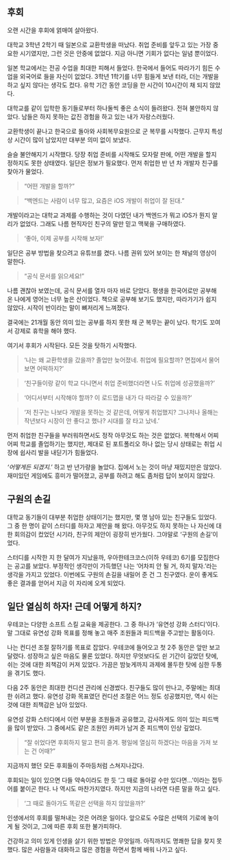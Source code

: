 ## 후회

오랜 시간을 후회에 얽매여 살아왔다.

대학교 3학년 2학기 때 일본으로 교환학생을 떠났다. 취업 준비를 앞두고 있는 가장 중요한 시기였지만, 그런 것은 안중에 없었다. 지금 아니면 기회가 없다는 일념 뿐이었다.

일본 학교에서는 전공 수업을 최대한 피해서 들었다. 한국에서 들어도 따라가기 힘든 수업을 외국어로 들을 자신이 없었다. 3학년 1학기를 너무 힘들게 보낸 터라, 더는 개발을 하고 싶지 않다는 생각도 컸다. 유학 기간 동안 코딩을 한 시간이 10시간이 채 되지 않았다.

대학교를 같이 입학한 동기들로부터 하나둘씩 좋은 소식이 들려왔다. 전혀 불안하지 않았다. 남들은 하지 못하는 값진 경험을 하고 있는 내가 자랑스러웠다.

교환학생이 끝나고 한국으로 돌아와 사회복무요원으로 군 복무를 시작했다. 근무지 특성상 시간이 많이 남았지만 대부분 의미 없이 보냈다.

슬슬 불안해지기 시작했다. 당장 취업 준비를 시작해도 모자랄 판에, 어떤 개발을 할지 정하지도 못한 상태였다. 일단은 정보가 필요했다. 먼저 취업한 반 년 차 개발자 친구를 찾아가 물었다.

> “어떤 개발을 할까?”

> “백엔드는 사람이 너무 많고, 요즘은 iOS 개발이 취업이 잘 된대.” 

개발이라고는 대학교 과제를 수행하는 것이 다였던 내가 백엔드가 뭐고 iOS가 뭔지 알 리가 없었다. 그래도 나름 현직자인 친구의 말만 믿고 맥북을 구매하였다.

> ‘좋아, 이제 공부를 시작해 보자!’

일단은 공부 방법을 찾으려고 유튜브를 켰다. 나름 권위 있어 보이는 한 채널의 영상이 말한다.

> “공식 문서를 읽으세요!”

나름 괜찮아 보였는데, 공식 문서를 열자 마자 바로 닫았다. 평생을 한국어로만 공부해 온 나에게 영어는 너무 높은 산이었다. 책으로 공부해 보기도 했지만, 따라가기가 쉽지 않았다. 시작이 반이라는 말이 뼈저리게 느껴졌다.

결국에는 21개월 동안 의미 있는 공부를 하지 못한 채 군 복무는 끝이 났다. 학기도 꼬여서 강제로 휴학을 해야 했다.

여기서 후회가 시작된다. 모든 것을 탓하기 시작했다.

> ‘나는 왜 교환학생을 갔을까? 졸업만 늦어졌네. 취업에 필요할까? 면접에서 물어보면 어떡하지?’

> ‘친구들이랑 같이 학교 다니면서 취업 준비했더라면 나도 취업에 성공했을까?’

> ‘어디서부터 시작해야 할까? 이 로드맵을 내가 다 따라갈 수 있을까?’

> ‘저 친구는 나보다 개발을 못하는 것 같은데, 어떻게 취업했지? 그나저나 올해는 작년보다 시장이 안 좋다고 했나? 시대를 잘 타고 났네.’

먼저 취업한 친구들을 부러워하면서도 정작 아무것도 하는 것은 없었다. 복학해서 어찌어찌 학교를 졸업하기는 했지만, 제대로 된 포트폴리오 하나 없는 당시 상태로는 취업 시장에 쉽사리 발을 내딛기가 힘들었다.

_‘어떻게든 되겠지.’_ 하고 반 년가량을 놀았다. 집에서 노는 것이 마냥 재밌지만은 않았다. 재미있던 게임에도 흥미가 떨어졌고, 공부를 하려고 해도 좀처럼 답이 보이지 않았다.

## 구원의 손길

대학교 동기들이 대부분 취업한 상태이기는 했지만, 몇 명 남아 있는 친구들도 있었다. 그 중 한 명이 같이 스터디를 하자고 제안을 해 왔다. 아무것도 하지 못하는 나 자신에 대한 회의감이 컸었던 시기라, 친구의 제안이 굉장히 반가웠다. 그야말로 ‘구원의 손길’이었다.

스터디를 시작한 지 한 달여가 지났을까, 우아한테크코스(이하 우테코) 6기를 모집한다는 공고를 보았다. 부정적인 생각만이 가득했던 나는 ‘어차피 안 될 거, 하지 말자.’라는 생각을 가지고 있었다. 이번에도 구원의 손길을 내밀어 준 건 그 친구였다. 운이 좋게도 좋은 결과를 얻어서 지금 이 자리에 오게 되었다.

## 일단 열심히 하자! 근데 어떻게 하지?

우테코는 다양한 소프트 스킬 교육을 제공한다. 그 중 하나가 ‘유연성 강화 스터디’이다. 말 그대로 유연성 강화 목표를 정해 놓고 매주 조원들과 피드백을 주고받는 활동이다.

나는 컨디션 조절 잘하기를 목표로 잡았다. 우테코에 들어오고 첫 2주 동안은 앞만 보고 달렸다. 성장하고 싶은 마음도 물론 있었다. 하지만 무엇보다도 쉰 기간이 길었던 탓에, 쉬는 것에 대한 죄책감이 커져 있었다. 가끔은 밤늦게까지 과제에 몰두한 탓에 심한 두통을 겪기도 했다.

다음 2주 동안은 최대한 컨디션 관리에 신경썼다. 친구들도 많이 만나고, 주말에는 최대한 쉬려고 했다. 유연성 강화 목표였던 컨디션 조절은 어느 정도 성공했지만, 역시 쉬는 것에 대한 죄책감은 남아 있었다.

유연성 강화 스터디에서 이런 부분을 조원들과 공유했고, 감사하게도 의미 있는 피드백을 많이 받았다. 그 중에서도 같은 조원인 카피가 남겨 준 피드백이 인상 깊었다.

> “잘 쉬었다면 후회하지 말고 편히 즐겨. 평일에 열심히 하겠다는 마음을 가져 보는 건 어때?”

지금까지 했던 모든 후회들이 주마등처럼 스쳐지나갔다.

후회되는 일이 있으면 다들 약속이라도 한 듯 ‘그 때로 돌아갈 수만 있다면…’이라는 접두어를 붙이곤 한다. 나 역시도 마찬가지였다. 하지만 지금의 나라면 다른 말을 하고 싶다.

> ‘그 때로 돌아가도 똑같은 선택을 하지 않았을까?’

인생에서의 후회를 떨쳐내는 것은 어려운 일이다. 앞으로도 수많은 선택의 기로에 놓이게 될 것이고, 그에 따른 후회 또한 불가피하다.

건강하고 의미 있게 인생을 살기 위한 방법은 무엇일까. 아직까지도 명쾌한 답을 찾지 못했다. 많은 사람들과 대화하고 많은 경험을 하면서 함께 배워 나가고 싶다.
